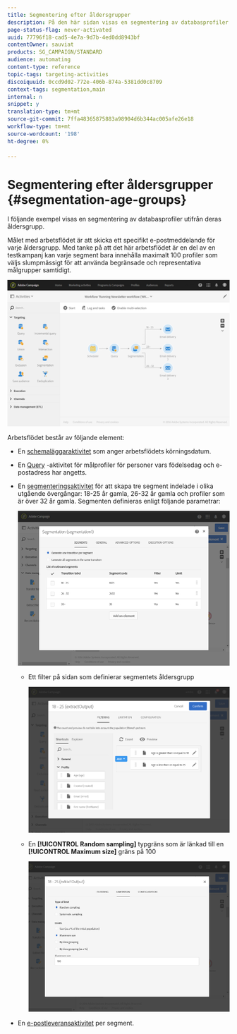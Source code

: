 ```yaml
---
title: Segmentering efter åldersgrupper
description: På den här sidan visas en segmentering av databasprofiler utifrån deras åldersgrupp. Målet med arbetsflödet är att skicka ett specifikt e-postmeddelande för varje åldersgrupp.
page-status-flag: never-activated
uuid: 77796f18-cad5-4e7a-9d7b-4ed0dd8943bf
contentOwner: sauviat
products: SG_CAMPAIGN/STANDARD
audience: automating
content-type: reference
topic-tags: targeting-activities
discoiquuid: 0ccd9d02-772e-406b-874a-5381dd0c8709
context-tags: segmentation,main
internal: n
snippet: y
translation-type: tm+mt
source-git-commit: 7ffa48365875883a98904d6b344ac005afe26e18
workflow-type: tm+mt
source-wordcount: '198'
ht-degree: 0%

---
```



# Segmentering efter åldersgrupper {#segmentation-age-groups}

I följande exempel visas en segmentering av databasprofiler utifrån deras åldersgrupp.

Målet med arbetsflödet är att skicka ett specifikt e-postmeddelande för varje åldersgrupp. Med tanke på att det här arbetsflödet är en del av en testkampanj kan varje segment bara innehålla maximalt 100 profiler som väljs slumpmässigt för att använda begränsade och representativa målgrupper samtidigt.

![](assets/wkf_segment_example_4.png)

Arbetsflödet består av följande element:

* En [schemaläggaraktivitet](../../automating/using/segmentation.md) som anger arbetsflödets körningsdatum.
* En [Query](../../automating/using/query.md) -aktivitet för målprofiler för personer vars födelsedag och e-postadress har angetts.
* En [segmenteringsaktivitet](../../automating/using/segmentation.md) för att skapa tre segment indelade i olika utgående övergångar: 18-25 år gamla, 26-32 år gamla och profiler som är över 32 år gamla. Segmenten definieras enligt följande parametrar:

   ![](assets/wkf_segment_example_3.png)

   * Ett filter på sidan som definierar segmentets åldersgrupp

      ![](assets/wkf_segment_new_segment.png)

   * En **[!UICONTROL Random sampling]** typgräns som är länkad till en **[!UICONTROL Maximum size]** gräns på 100

      ![](assets/wkf_segment_example_1.png)

* En [e-postleveransaktivitet](../../automating/using/email-delivery.md) per segment.
